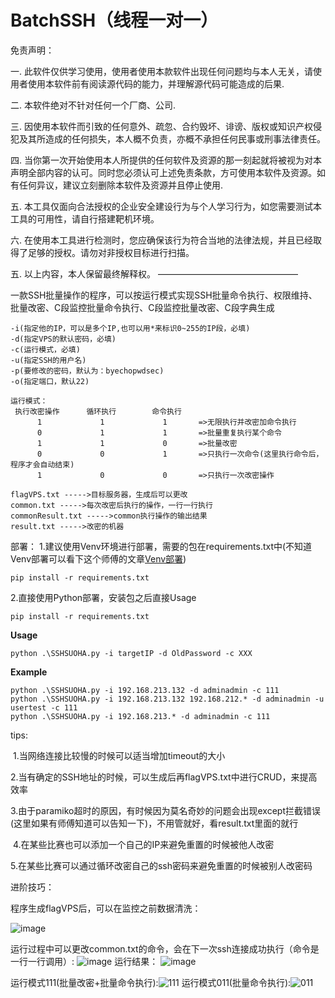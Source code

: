 # BatchSSH（线程一对一）

免责声明：

一. 此软件仅供学习使用，使用者使用本款软件出现任何问题均与本人无关，请使用者使用本软件前有阅读源代码的能力，并理解源代码可能造成的后果.

二. 本软件绝对不针对任何一个厂商、公司.

三. 因使用本软件而引致的任何意外、疏忽、合约毁坏、诽谤、版权或知识产权侵犯及其所造成的任何损失，本人概不负责，亦概不承担任何民事或刑事法律责任。

四. 当你第一次开始使用本人所提供的任何软件及资源的那一刻起就将被视为对本声明全部内容的认可。同时您必须认可上述免责条款，方可使用本软件及资源。如有任何异议，建议立刻删除本软件及资源并且停止使用. 

五. 本工具仅面向合法授权的企业安全建设行为与个人学习行为，如您需要测试本工具的可用性，请自行搭建靶机环境。

六. 在使用本工具进行检测时，您应确保该行为符合当地的法律法规，并且已经取得了足够的授权。请勿对非授权目标进行扫描。

五. 以上内容，本人保留最终解释权。
————————————————


一款SSH批量操作的程序，可以按运行模式实现SSH批量命令执行、权限维持、批量改密、C段监控批量命令执行、C段监控批量改密、C段字典生成
```
-i(指定他的IP，可以是多个IP,也可以用*来标识0~255的IP段，必填)
-d(指定VPS的默认密码，必填)
-c(运行模式，必填)
-u(指定SSH的用户名)
-p(要修改的密码，默认为：byechopwdsec)
-o(指定端口，默认22)

运行模式：
 执行改密操作      循环执行        命令执行
      1             1             1       =>无限执行并改密加命令执行
      0             1             1       =>批量重复执行某个命令
      1             1             0       =>批量改密
      0             0             1       =>只执行一次命令(这里执行命令后，程序才会自动结束)
      1             0             0       =>只执行一次改密操作

flagVPS.txt ----->目标服务器，生成后可以更改
common.txt ----->每次改密后执行的操作，一行一行执行
commonResult.txt ----->common执行操作的输出结果
result.txt ----->改密的机器

```
部署：
1.建议使用Venv环境进行部署，需要的包在requirements.txt中(不知道Venv部署可以看下这个师傅的文章[Venv部署](https://blog.csdn.net/m0_61155226/article/details/131670779))
```
pip install -r requirements.txt
```
2.直接使用Python部署，安装包之后直接Usage
```
pip install -r requirements.txt
```

**Usage** 

```
python .\SSHSUOHA.py -i targetIP -d OldPassword -c XXX
```

**Example**

```
python .\SSHSUOHA.py -i 192.168.213.132 -d adminadmin -c 111
python .\SSHSUOHA.py -i 192.168.213.132 192.168.212.* -d adminadmin -u usertest -c 111
python .\SSHSUOHA.py -i 192.168.213.* -d adminadmin -c 111
```

tips:

​	1.当网络连接比较慢的时候可以适当增加timeout的大小

  2.当有确定的SSH地址的时候，可以生成后再flagVPS.txt中进行CRUD，来提高效率

​	3.由于paramiko超时的原因，有时候因为莫名奇妙的问题会出现except拦截错误(这里如果有师傅知道可以告知一下)，不用管就好，看result.txt里面的就行

​	4.在某些比赛也可以添加一个自己的IP来避免重置的时候被他人改密

​	5.在某些比赛可以通过循环改密自己的ssh密码来避免重置的时候被别人改密码

进阶技巧：

程序生成flagVPS后，可以在监控之前数据清洗：

![image](https://github.com/PlusTop/SSHsuoha/assets/105430146/cf5466f7-9563-493e-bfe7-36dc5b85d9bb)

运行过程中可以更改common.txt的命令，会在下一次ssh连接成功执行（命令是一行一行调用）:
![image](https://github.com/PlusTop/SSHsuoha/assets/105430146/95f7bf0d-2895-4eac-8668-8645e2a2916b)
运行结果：
![image](https://github.com/PlusTop/SSHsuoha/assets/105430146/7dda52ba-d178-41cd-83e2-0f1eac3a4f04)

运行模式111(批量改密+批量命令执行):![111](https://github.com/PlusTop/SSHsuoha/assets/105430146/6a11e7c2-54d2-4059-9051-051bf6556441)
运行模式011(批量命令执行):![011](https://github.com/PlusTop/SSHsuoha/assets/105430146/d88f4cfd-947d-4bcd-a321-3aca1f38d552)


